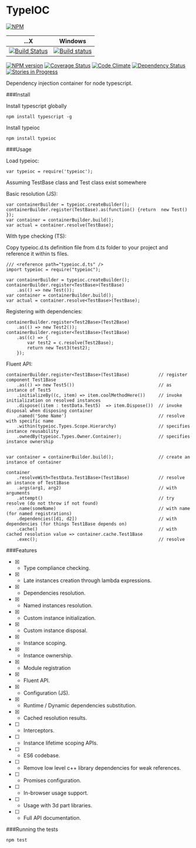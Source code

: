 TypeIOC
=======

 [![NPM](https://nodei.co/npm/typeioc.png?downloads=true)](https://nodei.co/npm/typeioc/)

...X           | Windows   
-------------- | ------------
[![Build Status](https://travis-ci.org/maxgherman/TypeIOC.svg?branch=master)](https://travis-ci.org/maxgherman/TypeIOC)|[![Build status](https://ci.appveyor.com/api/projects/status/0813svinij5s2cg7)](https://ci.appveyor.com/project/maxgherman/typeioc)

 [![NPM version](https://badge.fury.io/js/typeioc.svg)](http://badge.fury.io/js/typeioc)
 [![Coverage Status](https://img.shields.io/coveralls/maxgherman/TypeIOC.svg)](https://coveralls.io/r/maxgherman/TypeIOC?branch=master)
 [![Code Climate](https://codeclimate.com/github/maxgherman/TypeIOC.png)](https://codeclimate.com/github/maxgherman/TypeIOC)
 [![Dependency Status](https://gemnasium.com/maxgherman/TypeIOC.svg)](https://gemnasium.com/maxgherman/TypeIOC)
 [![Stories in Progress](https://badge.waffle.io/maxgherman/TypeIOC.svg?label=In%20Progress&title=In%20Progress)](http://waffle.io/maxgherman/TypeIOC)


Dependency injection container for node typescript.

###Install

Install typescript globally

```
npm install typescript -g
```

Install typeioc

```
npm install typeioc
```

###Usage

Load typeioc:

```
var typeioc = require('typeioc');
```

Assuming TestBase class and Test class exist somewhere 

Basic resolution (JS):
```
var containerBuilder = typeioc.createBuilder();
containerBuilder.register(TestBase).as(function() {return  new Test() });
var container = containerBuilder.build();
var actual = container.resolve(TestBase);
```

With type checking (TS):

Copy typeioc.d.ts definition file from d.ts folder to your project and reference it within ts files.

```
/// <reference path="typeioc.d.ts" />
import typeioc = require("typeioc");

var containerBuilder = typeioc.createBuilder();
containerBuilder.register<TestBase>(TestBase)
    .as(() => new Test());
var container = containerBuilder.build();
var actual = container.resolve<TestBase>(TestBase);
```

Registering with dependencies:
```
containerBuilder.register<Test2Base>(Test2Base)
    .as(() => new Test2());
containerBuilder.register<Test1Base>(Test1Base)
    .as((c) => {
        var test2 = c.resolve(Test2Base);
        return new Test3(test2);
    });
```

Fluent API:
```
containerBuilder.register<Test1Base>(Test1Base)           // register component Test1Base
    .as(() => new Test5())                                // as instance of Test5
    .initializeBy((c, item) => item.coolMethodHere())     // invoke initialization on resolved instances
    .dispose((item : testData.Test5)  => item.Dispose())  // invoke disposal when disposing container
    .named('Some Name')                                   // resolve with specific name
    .within(typeioc.Types.Scope.Hierarchy)                // specifies instance reusability
    .ownedBy(typeioc.Types.Owner.Container);              // specifies instance ownership


var container = containerBuilder.build();                 // create an instance of container

container
    .resolveWith<TestData.Test1Base>(Test1Base)           // resolve an instance of Test1Base
    .args(arg1, arg2)                                     // with arguments
    .attempt()                                            // try resolve (do not throw if not found)
    .name(someName)                                       // with name (for named registrations)
    .dependencies([d1, d2])                               // with dependencies (for things Test1Base depends on)
    .cache()                                              // with cached resolution value => container.cache.Test1Base
    .exec();                                              // resolve

```

###Features

- [x] - Type compliance checking.
- [x] - Late instances creation through lambda expressions.
- [x] - Dependencies resolution.
- [x] - Named instances resolution.
- [x] - Custom instance initialization.
- [x] - Custom instance disposal.
- [x] - Instance scoping.
- [x] - Instance ownership.
- [x] - Module registration
- [x] - Fluent API.
- [x] - Configuration (JS).
- [x] - Runtime / Dynamic dependencies substitution.
- [x] - Cached resolution results.
- [ ] - Interceptors.
- [ ] - Instance lifetime scoping APIs.
- [ ] - ES6 codebase.
- [ ] - Remove low level c++ library dependencies for weak references.
- [ ] - Promises configuration.
- [ ] - In-browser usage support.
- [ ] - Usage with 3d part libraries.
- [ ] - Full API documentation.

###Running the tests

```
npm test
```

